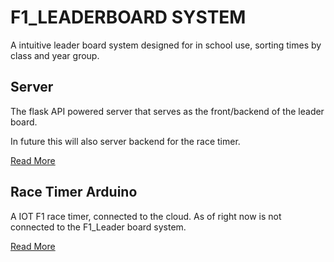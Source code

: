 # F1_LEADERBOARD SYSTEM

A intuitive leader board system designed for in school use, sorting times by class and year group.

## Server

The flask API powered server that serves as the front/backend of the leader board.

In future this will also server backend for the race timer.

[Read More](https://github.com/Happypig123123/F1_LEADERBOARD/blob/master/server/README.md)

## Race Timer Arduino

A IOT F1 race timer, connected to the cloud. As of right now is not connected to the F1_Leader board system.

[Read More](https://github.com/Happypig123123/F1_LEADERBOARD/blob/master/raceTimerArduino/README.md)

